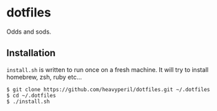 # dotfiles

Odds and sods.

## Installation

`install.sh` is written to run once on a fresh machine. It will try to install
homebrew, zsh, ruby etc…

```
$ git clone https://github.com/heavyperil/dotfiles.git ~/.dotfiles
$ cd ~/.dotfiles
$ ./install.sh
```
